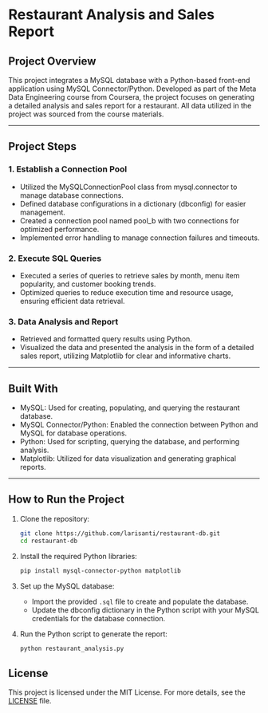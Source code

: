 # Restaurant Analysis and Sales Report

## Project Overview

This project integrates a MySQL database with a Python-based front-end application using MySQL Connector/Python. Developed as part of the Meta Data Engineering course from Coursera, the project focuses on generating a detailed analysis and sales report for a restaurant. All data utilized in the project was sourced from the course materials.

---

## Project Steps

### 1. Establish a Connection Pool
  - Utilized the MySQLConnectionPool class from mysql.connector to manage database connections.
  - Defined database configurations in a dictionary (dbconfig) for easier management.
  - Created a connection pool named pool_b with two connections for optimized performance.
  - Implemented error handling to manage connection failures and timeouts.

### 2. Execute SQL Queries
  - Executed a series of queries to retrieve sales by month, menu item popularity, and customer booking trends.
  - Optimized queries to reduce execution time and resource usage, ensuring efficient data retrieval.

### 3. Data Analysis and Report
  - Retrieved and formatted query results using Python.
  - Visualized the data and presented the analysis in the form of a detailed sales report, utilizing Matplotlib for clear and informative charts.

---

## Built With

  - MySQL: Used for creating, populating, and querying the restaurant database.
  - MySQL Connector/Python: Enabled the connection between Python and MySQL for database operations.
  - Python: Used for scripting, querying the database, and performing analysis.
  - Matplotlib: Utilized for data visualization and generating graphical reports.

---

## How to Run the Project

1. Clone the repository:
   ```bash
   git clone https://github.com/larisanti/restaurant-db.git
   cd restaurant-db
   ```

2. Install the required Python libraries:
   ```bash
   pip install mysql-connector-python matplotlib
   ```

3. Set up the MySQL database:
   - Import the provided `.sql` file to create and populate the database.
   - Update the dbconfig dictionary in the Python script with your MySQL credentials for the database connection.

4. Run the Python script to generate the report:
   ```bash
   python restaurant_analysis.py
   ```


## License
This project is licensed under the MIT License. For more details, see the [LICENSE](LICENSE) file.

